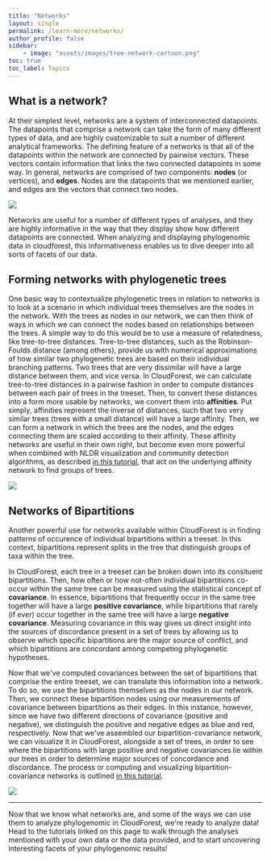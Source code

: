 ```yaml
---
title: "Networks"
layout: single
permalink: /learn-more/networks/
author_profile: false
sidebar:
    - image: "assets/images/tree-network-cartoon.png"
toc: true
toc_label: Topics
---
```


## What is a network?  
  
At their simplest level, networks are a system of interconnected datapoints. The datapoints that comprise a network can take the form of many different types of data, and are highly customizable to suit a number of different analytical frameworks. The defining feature of a networks is that all of the datapoints within the network are connected by pairwise vectors. These vectors contain information that links the two connected datapoints in some way. In general, networks are comprised of two components: **nodes** (or vertices), and **edges**. Nodes are the datapoints that we mentioned earlier, and edges are the vectors that connect two nodes.  
  
<img src="https://i.imgur.com/32S1sDD.png" align="center"/>  
  
Networks are useful for a number of different types of analyses, and they are highly informative in the way that they display show how different datapoints are connected. When analyzing and displaying phylogenomic data in cloudforest, this informativeness enables us to dive deeper into all sorts of facets of our data.  

## Forming networks with phylogenetic trees  

One basic way to contextualize phylogenetic trees in relation to networks is to look at a scenario in which individual trees themselves are the nodes in the network. With the trees as nodes in our network, we can then think of ways in which we can connect the nodes based on relationships between the trees. A simple way to do this would be to use a measure of relatedness, like tree-to-tree distances. Tree-to-tree distances, such as the Robinson-Foulds distance (among others), provide us with numerical approximations of how similar two phylogenetic trees are based on their individual branching patterns. Two trees that are very dissimilar will have a large distance between them, and vice versa. In CloudForest, we can calculate tree-to-tree distances in a pairwise fashion in order to compute distances between each pair of trees in the treeset. Then, to convert these distances into a form more usable by networks, we convert them into **affinities**. Put simply, affinities represent the inverse of distances, such that two very similar trees (trees with a small distance) will have a large affinity. Then, we can form a network in which the trees are the nodes, and the edges connecting them are scaled according to their affinity. These affinity networks are useful in their own right, but become even more powerful when combined with NLDR visualization and community detection algorithms, as described [in this tutorial](https://treescaper.github.io/analyzing%20data/CD-tutorial/), that act on the underlying affinity network to find groups of trees.  
  
<img src="https://i.imgur.com/2lE5G1W.png"/>  
  
## Networks of Bipartitions  
  
Another powerful use for networks available within CloudForest is in finding patterns of occurence of individual bipartitions within a treeset. In this context, bipartitions represent splits in the tree that distinguish groups of taxa within the tree.  
  
In CloudForest, each tree in a treeset can be broken down into its consituent bipartitions. Then, how often or how not-often individual bipartitions co-occur within the same tree can be measured using the statistical concept of **covariance**. In essence, bipartitions that frequently occur in the same tree together will have a large **positive covariance**, while bipartitions that rarely (if ever) occur together in the same tree will have a large **negative covariance**. Measuring covariance in this way gives us direct insight into the sources of discordance present in a set of trees by allowing us to observe which specific bipartitions are the major source of conflict, and which bipartitions are concordant among competing phylogenetic hypotheses.  
  
Now that we've computed covariances between the set of bipartitions that comprise the entire treeset, we can translate this information into a network. To do so, we use the bipartitions themselves as the nodes in our network. Then, we connect these bipartition nodes using our measurements of covariance between bipartitions as their edges. In this instance, however, since we have two different directions of covariance (positive and negative), we distinguish the positive and negative edges as blue and red, respectively. Now that we've assembled our bipartition-covariance network, we can visualize it in CloudForest, alongside a set of trees, in order to see where the bipartitions with large positive and negative covariances lie within our trees in order to determine major sources of concordance and discordance. The process or computing and visualizing bipartition-covariance networks is outlined [in this tutorial](https://treescaper.github.io/analyzing%20data/cov-tutorial/).  
  
<img src="https://i.imgur.com/Vmg84Cs.png"/>  

---  

Now that we know what networks are, and some of the ways we can use them to analyze phylogenomic in CloudForest, we're ready to analyze data! Head to the tutorials linked on this page to walk through the analyses mentioned with your own data or the data provided, and to start uncovering interesting facets of your phylogenomic results!
